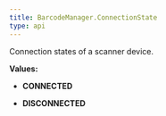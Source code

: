 ```yaml
---
title: BarcodeManager.ConnectionState
type: api
---
```



Connection states of a scanner device.

**Values:**

* **CONNECTED**

* **DISCONNECTED**


